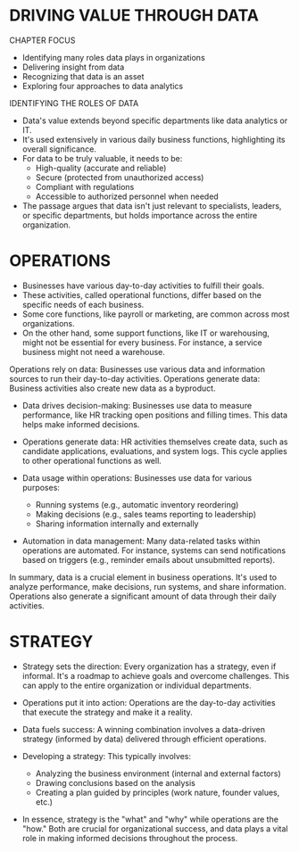 # DRIVING VALUE THROUGH DATA
CHAPTER FOCUS

* Identifying many roles data plays in organizations
* Delivering insight from data
* Recognizing that data is an asset
* Exploring four approaches to data analytics

IDENTIFYING THE ROLES OF DATA

* Data's value extends beyond specific departments like data analytics or IT.
* It's used extensively in various daily business functions, highlighting its overall significance.
* For data to be truly valuable, it needs to be:
  * High-quality (accurate and reliable)
  * Secure (protected from unauthorized access)
  * Compliant with regulations
  * Accessible to authorized personnel when needed
* The passage argues that data isn't just relevant to specialists, leaders, or specific departments, but holds importance across the entire organization.

# OPERATIONS

* Businesses have various day-to-day activities to fulfill their goals.
* These activities, called operational functions, differ based on the specific needs of each business.
* Some core functions, like payroll or marketing, are common across most organizations.
* On the other hand, some support functions, like IT or warehousing, might not be essential for every business. For instance, a service business might not need a warehouse.
  
Operations rely on data: Businesses use various data and information sources to run their day-to-day activities.
Operations generate data: Business activities also create new data as a byproduct.


* Data drives decision-making: Businesses use data to measure performance, like HR tracking open positions and filling times. This data helps make informed decisions.
  
* Operations generate data: HR activities themselves create data, such as candidate applications, evaluations, and system logs. This cycle applies to other operational functions as well.
  
* Data usage within operations: Businesses use data for various purposes:
  * Running systems (e.g., automatic inventory reordering)
  * Making decisions (e.g., sales teams reporting to leadership)
  * Sharing information internally and externally
* Automation in data management: Many data-related tasks within operations are automated. For instance, systems can send notifications based on triggers (e.g., reminder emails about unsubmitted reports).

In summary, data is a crucial element in business operations. It's used to analyze performance, make decisions, run systems, and share information. Operations also generate a significant amount of data through their daily activities.


# STRATEGY

* Strategy sets the direction: Every organization has a strategy, even if informal. It's a roadmap to achieve goals and overcome challenges. This can apply to the entire organization or individual departments.
  
* Operations put it into action: Operations are the day-to-day activities that execute the strategy and make it a reality.
  
* Data fuels success: A winning combination involves a data-driven strategy (informed by data) delivered through efficient operations.
  
* Developing a strategy: This typically involves:
  * Analyzing the business environment (internal and external factors)
  * Drawing conclusions based on the analysis
  * Creating a plan guided by principles (work nature, founder values, etc.)
* In essence, strategy is the "what" and "why" while operations are the "how." Both are crucial for organizational success, and data plays a vital role in making informed decisions throughout the process.
  




























